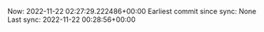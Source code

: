 Now: 2022-11-22 02:27:29.222486+00:00 Earliest commit since sync: None Last sync: 2022-11-22 00:28:56+00:00
